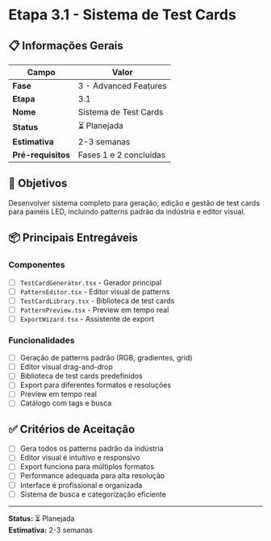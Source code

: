 # Etapa 3.1 - Sistema de Test Cards

## 📋 Informações Gerais

| Campo              | Valor                  |
| ------------------ | ---------------------- |
| **Fase**           | 3 - Advanced Features  |
| **Etapa**          | 3.1                    |
| **Nome**           | Sistema de Test Cards  |
| **Status**         | ⏳ Planejada           |
| **Estimativa**     | 2-3 semanas            |
| **Pré-requisitos** | Fases 1 e 2 concluídas |

## 🎯 Objetivos

Desenvolver sistema completo para geração, edição e gestão de test cards para painéis LED, incluindo patterns padrão da indústria e editor visual.

## 📦 Principais Entregáveis

### Componentes

- [ ] `TestCardGenerator.tsx` - Gerador principal
- [ ] `PatternEditor.tsx` - Editor visual de patterns
- [ ] `TestCardLibrary.tsx` - Biblioteca de test cards
- [ ] `PatternPreview.tsx` - Preview em tempo real
- [ ] `ExportWizard.tsx` - Assistente de export

### Funcionalidades

- [ ] Geração de patterns padrão (RGB, gradientes, grid)
- [ ] Editor visual drag-and-drop
- [ ] Biblioteca de test cards predefinidos
- [ ] Export para diferentes formatos e resoluções
- [ ] Preview em tempo real
- [ ] Catálogo com tags e busca

## ✅ Critérios de Aceitação

- [ ] Gera todos os patterns padrão da indústria
- [ ] Editor visual é intuitivo e responsivo
- [ ] Export funciona para múltiplos formatos
- [ ] Performance adequada para alta resolução
- [ ] Interface é profissional e organizada
- [ ] Sistema de busca e categorização eficiente

---

**Status:** ⏳ Planejada  
**Estimativa:** 2-3 semanas
